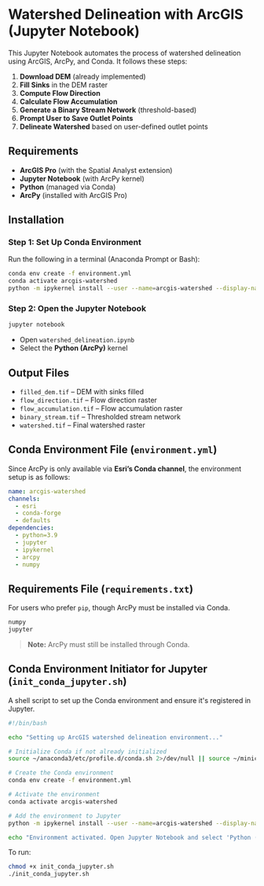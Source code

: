 # Watershed Delineation with ArcGIS (Jupyter Notebook)

This Jupyter Notebook automates the process of watershed delineation using ArcGIS, ArcPy, and Conda. It follows these steps:

1. **Download DEM** (already implemented)
2. **Fill Sinks** in the DEM raster
3. **Compute Flow Direction**
4. **Calculate Flow Accumulation**
5. **Generate a Binary Stream Network** (threshold-based)
6. **Prompt User to Save Outlet Points**
7. **Delineate Watershed** based on user-defined outlet points

## Requirements

- **ArcGIS Pro** (with the Spatial Analyst extension)
- **Jupyter Notebook** (with ArcPy kernel)
- **Python** (managed via Conda)
- **ArcPy** (installed with ArcGIS Pro)

## Installation

### Step 1: Set Up Conda Environment
Run the following in a terminal (Anaconda Prompt or Bash):

```bash
conda env create -f environment.yml
conda activate arcgis-watershed
python -m ipykernel install --user --name=arcgis-watershed --display-name "Python (ArcPy)"
```

### Step 2: Open the Jupyter Notebook
```bash
jupyter notebook
```
- Open `watershed_delineation.ipynb`
- Select the **Python (ArcPy)** kernel

## Output Files
- `filled_dem.tif` – DEM with sinks filled
- `flow_direction.tif` – Flow direction raster
- `flow_accumulation.tif` – Flow accumulation raster
- `binary_stream.tif` – Thresholded stream network
- `watershed.tif` – Final watershed raster

## Conda Environment File (`environment.yml`)
Since ArcPy is only available via **Esri’s Conda channel**, the environment setup is as follows:

```yaml
name: arcgis-watershed
channels:
  - esri
  - conda-forge
  - defaults
dependencies:
  - python=3.9
  - jupyter
  - ipykernel
  - arcpy
  - numpy
```

## Requirements File (`requirements.txt`)
For users who prefer `pip`, though ArcPy must be installed via Conda.

```txt
numpy
jupyter
```
> **Note:** ArcPy must still be installed through Conda.

## Conda Environment Initiator for Jupyter (`init_conda_jupyter.sh`)
A shell script to set up the Conda environment and ensure it's registered in Jupyter.

```bash
#!/bin/bash

echo "Setting up ArcGIS watershed delineation environment..."

# Initialize Conda if not already initialized
source ~/anaconda3/etc/profile.d/conda.sh 2>/dev/null || source ~/miniconda3/etc/profile.d/conda.sh 2>/dev/null

# Create the Conda environment
conda env create -f environment.yml

# Activate the environment
conda activate arcgis-watershed

# Add the environment to Jupyter
python -m ipykernel install --user --name=arcgis-watershed --display-name "Python (ArcPy)"

echo "Environment activated. Open Jupyter Notebook and select 'Python (ArcPy)' kernel."
```

To run:
```bash
chmod +x init_conda_jupyter.sh
./init_conda_jupyter.sh
```

